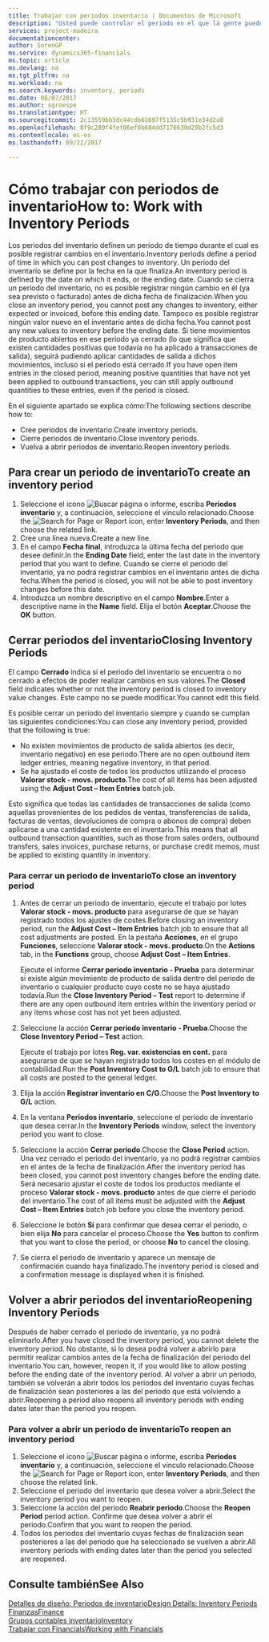 ```yaml
---
title: Trabajar con periodos inventario | Documentos de Microsoft
description: "Usted puede controlar el periodo en el que la gente puede registrar cambios en el inventario mediante la definición de periodos de inventario."
services: project-madeira
documentationcenter: 
author: SorenGP
ms.service: dynamics365-financials
ms.topic: article
ms.devlang: na
ms.tgt_pltfrm: na
ms.workload: na
ms.search.keywords: inventory, periods
ms.date: 08/07/2017
ms.author: sgroespe
ms.translationtype: HT
ms.sourcegitcommit: 2c13559bb3dc44cdb61697f5135c5b931e34d2a8
ms.openlocfilehash: 8f9c289f4fef06ef0b684dd7176630d29b2fc5d3
ms.contentlocale: es-es
ms.lasthandoff: 09/22/2017

---
```

# <a name="how-to-work-with-inventory-periods"></a><span data-ttu-id="a6c71-103">Cómo trabajar con periodos de inventario</span><span class="sxs-lookup"><span data-stu-id="a6c71-103">How to: Work with Inventory Periods</span></span>
<span data-ttu-id="a6c71-104">Los periodos del inventario definen un periodo de tiempo durante el cual es posible registrar cambios en el inventario.</span><span class="sxs-lookup"><span data-stu-id="a6c71-104">Inventory periods define a period of time in which you can post changes to inventory.</span></span> <span data-ttu-id="a6c71-105">Un periodo del inventario se define por la fecha en la que finaliza.</span><span class="sxs-lookup"><span data-stu-id="a6c71-105">An inventory period is defined by the date on which it ends, or the ending date.</span></span> <span data-ttu-id="a6c71-106">Cuando se cierra un periodo del inventario, no es posible registrar ningún cambio en él (ya sea previsto o facturado) antes de dicha fecha de finalización.</span><span class="sxs-lookup"><span data-stu-id="a6c71-106">When you close an inventory period, you cannot post any changes to inventory, either expected or invoiced, before this ending date.</span></span> <span data-ttu-id="a6c71-107">Tampoco es posible registrar ningún valor nuevo en el inventario antes de dicha fecha.</span><span class="sxs-lookup"><span data-stu-id="a6c71-107">You cannot post any new values to inventory before the ending date.</span></span> <span data-ttu-id="a6c71-108">Si tiene movimientos de producto abiertos en ese periodo ya cerrado (lo que significa que existen cantidades positivas que todavía no ha aplicado a transacciones de salida), seguirá pudiendo aplicar cantidades de salida a dichos movimientos, incluso si el periodo está cerrado.</span><span class="sxs-lookup"><span data-stu-id="a6c71-108">If you have open item entries in the closed period, meaning positive quantities that have not yet been applied to outbound transactions, you can still apply outbound quantities to these entries, even if the period is closed.</span></span>  

<span data-ttu-id="a6c71-109">En el siguiente apartado se explica cómo:</span><span class="sxs-lookup"><span data-stu-id="a6c71-109">The following sections describe how to:</span></span>  

* <span data-ttu-id="a6c71-110">Cree periodos de inventario.</span><span class="sxs-lookup"><span data-stu-id="a6c71-110">Create inventory periods.</span></span>  
* <span data-ttu-id="a6c71-111">Cierre periodos de inventario.</span><span class="sxs-lookup"><span data-stu-id="a6c71-111">Close inventory periods.</span></span>  
* <span data-ttu-id="a6c71-112">Vuelva a abrir periodos de inventario.</span><span class="sxs-lookup"><span data-stu-id="a6c71-112">Reopen inventory periods.</span></span>  

## <a name="to-create-an-inventory-period"></a><span data-ttu-id="a6c71-113">Para crear un periodo de inventario</span><span class="sxs-lookup"><span data-stu-id="a6c71-113">To create an inventory period</span></span>  
1. <span data-ttu-id="a6c71-114">Seleccione el icono ![Buscar página o informe](media/ui-search/search_small.png "icono Buscar página o informe"), escriba **Periodos inventario** y, a continuación, seleccione el vínculo relacionado.</span><span class="sxs-lookup"><span data-stu-id="a6c71-114">Choose the ![Search for Page or Report](media/ui-search/search_small.png "Search for Page or Report icon") icon, enter **Inventory Periods**, and then choose the related link.</span></span>  
2. <span data-ttu-id="a6c71-115">Cree una línea nueva.</span><span class="sxs-lookup"><span data-stu-id="a6c71-115">Create a new line.</span></span>  
3. <span data-ttu-id="a6c71-116">En el campo **Fecha final**, introduzca la última fecha del periodo que desee definir.</span><span class="sxs-lookup"><span data-stu-id="a6c71-116">In the **Ending Date** field, enter the last date in the inventory period that you want to define.</span></span> <span data-ttu-id="a6c71-117">Cuando se cierre el periodo del inventario, ya no podrá registrar cambios en el inventario antes de dicha fecha.</span><span class="sxs-lookup"><span data-stu-id="a6c71-117">When the period is closed, you will not be able to post inventory changes before this date.</span></span>  
4. <span data-ttu-id="a6c71-118">Introduzca un nombre descriptivo en el campo **Nombre**.</span><span class="sxs-lookup"><span data-stu-id="a6c71-118">Enter a descriptive name in the **Name** field.</span></span> <span data-ttu-id="a6c71-119">Elija el botón **Aceptar**.</span><span class="sxs-lookup"><span data-stu-id="a6c71-119">Choose the **OK** button.</span></span>  

## <a name="closing-inventory-periods"></a><span data-ttu-id="a6c71-120">Cerrar periodos del inventario</span><span class="sxs-lookup"><span data-stu-id="a6c71-120">Closing Inventory Periods</span></span>  
<span data-ttu-id="a6c71-121">El campo **Cerrado** indica si el periodo del inventario se encuentra o no cerrado a efectos de poder realizar cambios en sus valores.</span><span class="sxs-lookup"><span data-stu-id="a6c71-121">The **Closed** field indicates whether or not the inventory period is closed to inventory value changes.</span></span> <span data-ttu-id="a6c71-122">Este campo no se puede modificar.</span><span class="sxs-lookup"><span data-stu-id="a6c71-122">You cannot edit this field.</span></span>  

<span data-ttu-id="a6c71-123">Es posible cerrar un periodo del inventario siempre y cuando se cumplan las siguientes condiciones:</span><span class="sxs-lookup"><span data-stu-id="a6c71-123">You can close any inventory period, provided that the following is true:</span></span>  

* <span data-ttu-id="a6c71-124">No existen movimientos de producto de salida abiertos (es decir, inventario negativo) en ese periodo.</span><span class="sxs-lookup"><span data-stu-id="a6c71-124">There are no open outbound item ledger entries, meaning negative inventory, in that period.</span></span>  
* <span data-ttu-id="a6c71-125">Se ha ajustado el coste de todos los productos utilizando el proceso **Valorar stock - movs. producto**.</span><span class="sxs-lookup"><span data-stu-id="a6c71-125">The cost of all items has been adjusted using the **Adjust Cost – Item Entries** batch job.</span></span>  

<span data-ttu-id="a6c71-126">Esto significa que todas las cantidades de transacciones de salida (como aquellas provenientes de los pedidos de ventas, transferencias de salida, facturas de ventas, devoluciones de compra o abonos de compra) deben aplicarse a una cantidad existente en el inventario.</span><span class="sxs-lookup"><span data-stu-id="a6c71-126">This means that all outbound transaction quantities, such as those from sales orders, outbound transfers, sales invoices, purchase returns, or purchase credit memos, must be applied to existing quantity in inventory.</span></span>  

### <a name="to-close-an-inventory-period"></a><span data-ttu-id="a6c71-127">Para cerrar un periodo de inventario</span><span class="sxs-lookup"><span data-stu-id="a6c71-127">To close an inventory period</span></span>  
1. <span data-ttu-id="a6c71-128">Antes de cerrar un periodo de inventario, ejecute el trabajo por lotes **Valorar stock - movs. producto** para asegurarse de que se hayan registrado todos los ajustes de costes.</span><span class="sxs-lookup"><span data-stu-id="a6c71-128">Before closing an inventory period, run the **Adjust Cost – Item Entries** batch job to ensure that all cost adjustments are posted.</span></span> <span data-ttu-id="a6c71-129">En la pestaña **Acciones**, en el grupo **Funciones**, seleccione **Valorar stock - movs. producto**.</span><span class="sxs-lookup"><span data-stu-id="a6c71-129">On the **Actions** tab, in the **Functions** group, choose **Adjust Cost – Item Entries**.</span></span>  

     <span data-ttu-id="a6c71-130">Ejecute el informe **Cerrar periodo inventario - Prueba** para determinar si existe algún movimiento de producto de salida dentro del periodo de inventario o cualquier producto cuyo coste no se haya ajustado todavía.</span><span class="sxs-lookup"><span data-stu-id="a6c71-130">Run the **Close Inventory Period – Test** report to determine if there are any open outbound item entries within the inventory period or any items whose cost has not yet been adjusted.</span></span>  
2. <span data-ttu-id="a6c71-131">Seleccione la acción **Cerrar periodo inventario - Prueba**.</span><span class="sxs-lookup"><span data-stu-id="a6c71-131">Choose the **Close Inventory Period – Test** action.</span></span>  

     <span data-ttu-id="a6c71-132">Ejecute el trabajo por lotes **Reg. var. existencias en cont.** para asegurarse de que se hayan registrado todos los costes en el módulo de contabilidad.</span><span class="sxs-lookup"><span data-stu-id="a6c71-132">Run the **Post Inventory Cost to G/L** batch job to ensure that all costs are posted to the general ledger.</span></span>  
3. <span data-ttu-id="a6c71-133">Elija la acción **Registrar inventario en C/G**.</span><span class="sxs-lookup"><span data-stu-id="a6c71-133">Choose the **Post Inventory to G/L** action.</span></span>  
4. <span data-ttu-id="a6c71-134">En la ventana **Periodos inventario**, seleccione el periodo de inventario que desea cerrar.</span><span class="sxs-lookup"><span data-stu-id="a6c71-134">In the **Inventory Periods** window, select the inventory period you want to close.</span></span>  
5. <span data-ttu-id="a6c71-135">Seleccione la acción **Cerrar periodo**.</span><span class="sxs-lookup"><span data-stu-id="a6c71-135">Choose the **Close Period** action.</span></span> <span data-ttu-id="a6c71-136">Una vez cerrado el periodo del inventario, ya no podrá registrar cambios en el antes de la fecha de finalización.</span><span class="sxs-lookup"><span data-stu-id="a6c71-136">After the inventory period has been closed, you cannot post inventory changes before the ending date.</span></span> <span data-ttu-id="a6c71-137">Será necesario ajustar el coste de todos los productos mediante el proceso **Valorar stock - movs. producto** antes de que cierre el periodo del inventario.</span><span class="sxs-lookup"><span data-stu-id="a6c71-137">The cost of all items must be adjusted with the **Adjust Cost – Item Entries** batch job before you close the inventory period.</span></span>  
6. <span data-ttu-id="a6c71-138">Seleccione le botón **Sí** para confirmar que desea cerrar el periodo, o bien elija **No** para cancelar el proceso.</span><span class="sxs-lookup"><span data-stu-id="a6c71-138">Choose the **Yes** button to confirm that you want to close the period, or choose **No** to cancel the closing.</span></span>  
7. <span data-ttu-id="a6c71-139">Se cierra el periodo de inventario y aparece un mensaje de confirmación cuando haya finalizado.</span><span class="sxs-lookup"><span data-stu-id="a6c71-139">The inventory period is closed and a confirmation message is displayed when it is finished.</span></span>  

## <a name="reopening-inventory-periods"></a><span data-ttu-id="a6c71-140">Volver a abrir periodos del inventario</span><span class="sxs-lookup"><span data-stu-id="a6c71-140">Reopening Inventory Periods</span></span>  
<span data-ttu-id="a6c71-141">Después de haber cerrado el periodo de inventario, ya no podrá eliminarlo.</span><span class="sxs-lookup"><span data-stu-id="a6c71-141">After you have closed the inventory period, you cannot delete the inventory period.</span></span> <span data-ttu-id="a6c71-142">No obstante, si lo desea podrá volver a abrirlo para permitir realizar cambios antes de la fecha de finalización del periodo del inventario.</span><span class="sxs-lookup"><span data-stu-id="a6c71-142">You can, however, reopen it, if you would like to allow posting before the ending date of the inventory period.</span></span> <span data-ttu-id="a6c71-143">Al volver a abrir un periodo, también se volverán a abrir todos los periodos del inventario cuyas fechas de finalización sean posteriores a las del periodo que está volviendo a abrir.</span><span class="sxs-lookup"><span data-stu-id="a6c71-143">Reopening a period also reopens all inventory periods with ending dates later than the period you reopen.</span></span>  

### <a name="to-reopen-an-inventory-period"></a><span data-ttu-id="a6c71-144">Para volver a abrir un periodo de inventario</span><span class="sxs-lookup"><span data-stu-id="a6c71-144">To reopen an inventory period</span></span>  
1. <span data-ttu-id="a6c71-145">Seleccione el icono ![Buscar página o informe](media/ui-search/search_small.png "icono Buscar página o informe"), escriba **Periodos inventario** y, a continuación, seleccione el vínculo relacionado.</span><span class="sxs-lookup"><span data-stu-id="a6c71-145">Choose the ![Search for Page or Report](media/ui-search/search_small.png "Search for Page or Report icon") icon, enter **Inventory Periods**, and then choose the related link.</span></span>  
2. <span data-ttu-id="a6c71-146">Seleccione el periodo del inventario que desea volver a abrir.</span><span class="sxs-lookup"><span data-stu-id="a6c71-146">Select the inventory period you want to reopen.</span></span>  
3. <span data-ttu-id="a6c71-147">Seleccione la acción del periodo **Reabrir periodo**.</span><span class="sxs-lookup"><span data-stu-id="a6c71-147">Choose the **Reopen Period** period action.</span></span> <span data-ttu-id="a6c71-148">Confirme que desea volver a abrir el periodo.</span><span class="sxs-lookup"><span data-stu-id="a6c71-148">Confirm that you want to reopen the period.</span></span>  
4. <span data-ttu-id="a6c71-149">Todos los periodos del inventario cuyas fechas de finalización sean posteriores a las del periodo que ha seleccionado se vuelven a abrir.</span><span class="sxs-lookup"><span data-stu-id="a6c71-149">All inventory periods with ending dates later than the period you selected are reopened.</span></span>  

## <a name="see-also"></a><span data-ttu-id="a6c71-150">Consulte también</span><span class="sxs-lookup"><span data-stu-id="a6c71-150">See Also</span></span>  
[<span data-ttu-id="a6c71-151">Detalles de diseño: Periodos de inventario</span><span class="sxs-lookup"><span data-stu-id="a6c71-151">Design Details: Inventory Periods</span></span>](design-details-inventory-periods.md)  
[<span data-ttu-id="a6c71-152">Finanzas</span><span class="sxs-lookup"><span data-stu-id="a6c71-152">Finance</span></span>](finance.md)  
[<span data-ttu-id="a6c71-153">Grupos contables inventario</span><span class="sxs-lookup"><span data-stu-id="a6c71-153">Inventory</span></span>](inventory-manage-inventory.md)  
[<span data-ttu-id="a6c71-154">Trabajar con Financials</span><span class="sxs-lookup"><span data-stu-id="a6c71-154">Working with Financials</span></span>](ui-work-product.md)

